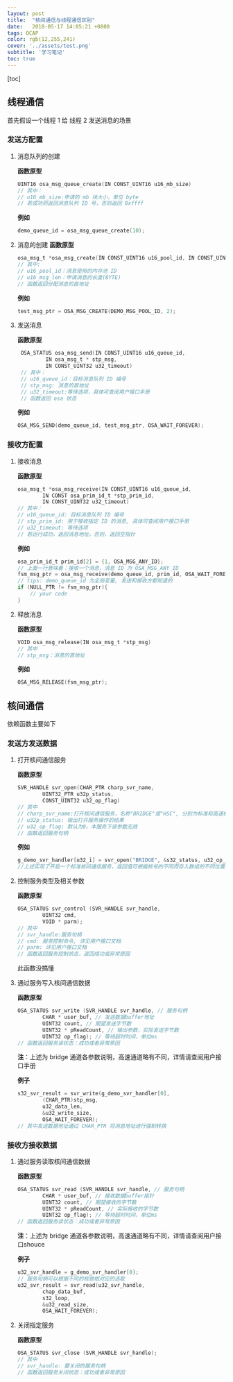 ```yaml
---
layout: post
title:  "核间通信与线程通信区别"
date:   2018-05-17 14:05:21 +0800
tags: OCAP 
color: rgb(12,255,241)
cover: '../assets/test.png'
subtitle: '学习笔记'
toc: true
---
```


[toc]

## 线程通信

首先假设一个线程 1 给 线程 2 发送消息的场景

### 发送方配置

1. 消息队列的创建

    **函数原型**

    ```c
    UINT16 osa_msg_queue_create(IN CONST_UINT16 u16_mb_size)
    // 其中：
    // u16_mb_size:申请的 mb 块大小，单位 byte
    // 若成功则返回消息队列 ID 号，否则返回 0xffff
    ```

    **例如**

    ```c
    demo_queue_id = osa_msg_queue_create(10);
    ```

2. 消息的创建
    **函数原型**

    ```c
    osa_msg_t *osa_msg_create(IN CONST_UINT16 u16_pool_id, IN CONST_UINT16 u16_msg_len)
    // 其中:
    // u16_pool_id：消息使用的内存池 ID 
    // u16_msg_len：申请消息的长度(BYTE)
    // 函数返回分配消息的首地址
    ```

    **例如**

    ```c
    test_msg_ptr = OSA_MSG_CREATE(DEMO_MSG_POOL_ID, 2);
    ```

3. 发送消息

   **函数原型**

   ```c
    OSA_STATUS osa_msg_send(IN CONST_UINT16 u16_queue_id,
            IN osa_msg_t * stp_msg,
            IN CONST_UINT32 u32_timeout)
    // 其中：
    // u16_queue_id：目标消息队列 ID 编号
    // stp_msg: 消息的首地址
    // u32_timeout:等待选项，具体可查阅用户接口手册
    // 函数返回 osa 状态
   ```

    **例如**

    ```c
    OSA_MSG_SEND(demo_queue_id, test_msg_ptr, OSA_WAIT_FOREVER);
    ```

### 接收方配置

1. 接收消息

    **函数原型**

    ```c
    osa_msg_t *osa_msg_receive(IN CONST_UINT16 u16_queue_id,
            IN CONST osa_prim_id_t *stp_prim_id,
            IN CONST_UINT32 u32_timeout)
    // 其中：
    // u16_queue_id: 目标消息队列 ID 编号
    // stp_prim_id: 用于接收指定 ID 的消息, 具体可查阅用户接口手册
    // u32_timeout: 等待选项
    // 若运行成功，返回消息地址。否则，返回空指针
    ```

    **例如**

    ```c
    osa_prim_id_t prim_id[2] = {1, OSA_MSG_ANY_ID};
    // 上面一行意味着：接收一个消息，消息 ID 为 OSA_MSG_ANY_ID
    fsm_msg_ptr = osa_msg_receive(demo_queue_id, prim_id, OSA_WAIT_FOREVER);
    // tips: demo_queue_id 为全局变量, 发送和接收方都知道的
    if (NULL_PTR != fsm_msg_ptr){
        // your code
    }
    ```

2. 释放消息

    **函数原型**

    ```c
    VOID osa_msg_release(IN osa_msg_t *stp_msg)
    // 其中
    // stp_msg：消息的首地址
    ```

    **例如**

    ```c
    OSA_MSG_RELEASE(fsm_msg_ptr);
    ```

## 核间通信

依赖函数主要如下

### 发送方发送数据

1. 打开核间通信服务

    **函数原型**

    ```c
    SVR_HANDLE svr_open(CHAR_PTR charp_svr_name,
            UINT32_PTR u32p_status,
            CONST_UINT32 u32_op_flag)
    // 其中 
    // charp_svr_name:打开核间通信服务，名称"BRIDGE"或"HSC", 分别为标准和高速核间通信服务
    // u32p_status: 输出打开服务操作的结果
    // u32_op_flag: 默认为0，本服务下该参数无效
    // 函数返回服务句柄
    ```

    **例如**

    ```c
    g_demo_svr_handler[u32_i] = svr_open("BRIDGE", &s32_status, u32_op_flag);
    //上述实现了开启一个标准核间通信服务，返回值可根据核号的不同而存入数组的不同位置，以此实现发给不同的核
    ```

2. 控制服务类型及相关参数

    **函数原型**

    ```c
    OSA_STATUS svr_control (SVR_HANDLE svr_handle,
            UINT32 cmd,
            VOID * parm);
    // 其中
    // svr_handle:服务句柄
    // cmd: 服务控制命令, 详见用户接口文档
    // parm: 详见用户接口文档
    // 函数返回服务控制状态，返回成功或异常原因
    ```

    此函数没搞懂

3. 通过服务写入核间通信数据

    **函数原型**

    ```c
    OSA_STATUS svr_write (SVR_HANDLE svr_handle, // 服务句柄
            CHAR * user_buf, // 发送数据buffer地址
            UINT32 count, // 期望发送字节数
            UINT32 * pReadCount, // 输出参数，实际发送字节数
            UINT32 op_flag); // 等待超时时间，单位ms
    // 函数返回服务读状态：成功或者异常原因
    ```

    **注**：上述为 bridge 通道各参数说明，高速通道略有不同，详情请查阅用户接口手册

    **例子**

    ```c
    s32_svr_result = svr_write(g_demo_svr_handler[0], 
            (CHAR_PTR)stp_msg, 
            u32_data_len, 
            &u32_write_size,
            OSA_WAIT_FOREVER);
    // 其中发送数据地址通过 CHAR_PTR 将消息地址进行强制转换
    ```

### 接收方接收数据

1. 通过服务读取核间通信数据

   **函数原型**

    ```c
    OSA_STATUS svr_read (SVR_HANDLE svr_handle, // 服务句柄
            CHAR * user_buf, // 接收数据buffer指针
            UINT32 count, // 期望接收的字节数
            UINT32 * pReadCount, // 实际接收的字节数
            UINT32 op_flag); // 等待超时时间，单位ms
    // 函数返回服务读状态：成功或者异常原因
    ```

    **注**：上述为 bridge 通道各参数说明，高速通道略有不同，详情请查阅用户接口shouce

    **例子**

    ```c
    u32_svr_handle = g_demo_svr_handler[0];
    // 服务句柄可以根据不同的核做相对应的选取
    u32_svr_result = svr_read(u32_svr_handle, 
            chap_data_buf, 
            s32_loop, 
            &u32_read_size, 
            OSA_WAIT_FOREVER);
    ```

2. 关闭指定服务

    **函数原型**

    ```c
    OSA_STATUS svr_close (SVR_HANDLE svr_handle);
    // 其中
    // svr_handle: 要关闭的服务句柄
    // 函数返回服务关闭状态：成功或者异常原因
    ```
